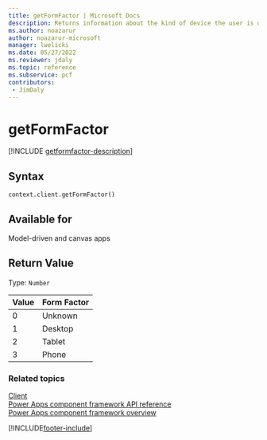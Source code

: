 ```yaml
---
title: getFormFactor | Microsoft Docs
description: Returns information about the kind of device the user is using.
ms.author: noazarur
author: noazarur-microsoft
manager: lwelicki
ms.date: 05/27/2022
ms.reviewer: jdaly
ms.topic: reference
ms.subservice: pcf
contributors:
 - JimDaly
---
```


# getFormFactor

[!INCLUDE [getformfactor-description](includes/getformfactor-description.md)]

## Syntax

`context.client.getFormFactor()`

## Available for 

Model-driven and canvas apps

## Return Value

Type: `Number`

|Value|Form Factor|
|---|---|
|0|Unknown|
|1|Desktop|
|2|Tablet|
|3|Phone|


### Related topics

[Client](../client.md)<br/>
[Power Apps component framework API reference](../../reference/index.md)<br/>
[Power Apps component framework overview](../../overview.md)

[!INCLUDE[footer-include](../../../../includes/footer-banner.md)]